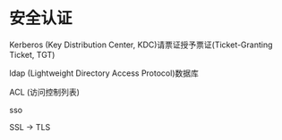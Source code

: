 # 安全认证

Kerberos \(Key Distribution Center, KDC\)请票证授予票证\(Ticket-Granting Ticket, TGT\)

ldap \(Lightweight Directory Access Protocol\)数据库

ACL \(访问控制列表\)

sso

SSL -&gt; TLS





